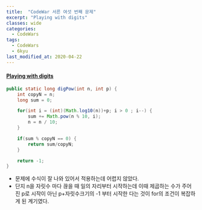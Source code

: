 ```yaml
---
title:  "CodeWar 서른 여섯 번째 문제"
excerpt: "Playing with digits"
classes: wide
categories:
  - CodeWars
tags:
  - CodeWars
  - 6kyu
last_modified_at: 2020-04-22
---
```


#### [Playing with digits](https://www.codewars.com/kata/5552101f47fc5178b1000050)

```java
public static long digPow(int n, int p) {
    int copyN = n;
    long sum = 0;

    for(int i = (int)(Math.log10(n))+p; i > 0 ; i--) {
        sum += Math.pow(n % 10, i);
        n = n / 10;
    }

    if(sum % copyN == 0) {
        return sum/copyN;
    }

    return -1;
}
```

* 문제에 수식이 잘 나와 있어서 적용하는데 어렵지 않았다.
* 단지 n을 자릿수 마다 끊을 때 일의 자리부터 시작하는데 이때 제곱하는 수가 주어진 p로 시작이 아닌 p+자릿수크기의 -1 부터 시작한 다는 것이 for의 조건이 복잡하게 된 계기였다.

